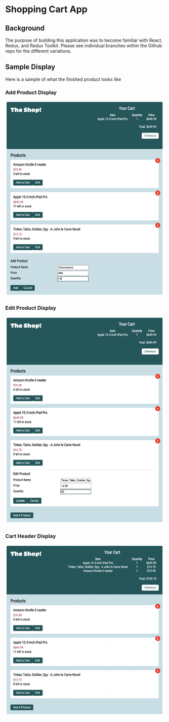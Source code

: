 # Shopping Cart App

## Background
The purpose of building this application was to become familiar with React, Redux, and Redux Toolkit. Please see individual branches within the Github repo for the different variations.

## Sample Display
Here is a sample of what the finished product looks like

### **Add Product Display**
<img src="client/public/AddProduct.png" title="Add Product Display" width="600px">
<br>

### **Edit Product Display**
<img src="client/public/EditProduct.png" title="Edit Product Display" width="600px">
<br>

### **Cart Header Display**
<img src="client/public/CartHeader.png" title="Cart Header Display" width="600px">
<br>
